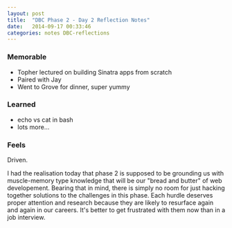 ```yaml
---
layout: post
title:  "DBC Phase 2 - Day 2 Reflection Notes"
date:   2014-09-17 00:33:46
categories: notes DBC-reflections
---
```

### Memorable
* Topher lectured on building Sinatra apps from scratch
* Paired with Jay
* Went to Grove for dinner, super yummy

### Learned
* echo vs cat in bash
* lots more...

### Feels
Driven.

I had the realisation today that phase 2 is supposed to be grounding us with muscle-memory type knowledge that will be our "bread and butter" of web developement.
Bearing that in mind, there is simply no room for just hacking together solutions to the challenges in this phase. Each hurdle deserves proper attention and research because they are likely to resurface again and again in our careers. It's better to get frustrated with them now than in a job interview.
